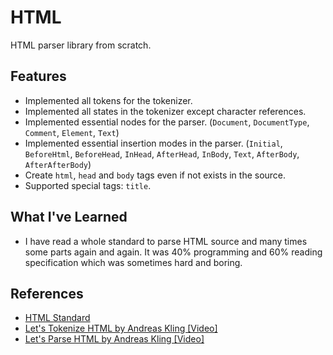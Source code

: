 # HTML
HTML parser library from scratch.

## Features
* Implemented all tokens for the tokenizer.
* Implemented all states in the tokenizer except character references.
* Implemented essential nodes for the parser. (`Document`, `DocumentType`, `Comment`, `Element`, `Text`)
* Implemented essential insertion modes in the parser. (`Initial`, `BeforeHtml`, `BeforeHead`, `InHead`, `AfterHead`, `InBody`, `Text`, `AfterBody`, `AfterAfterBody`)
* Create `html`, `head` and `body` tags even if not exists in the source.
* Supported special tags: `title`.

## What I've Learned
* I have read a whole standard to parse HTML source and many times some parts again and again. It was 40% programming and 60% reading specification which was sometimes hard and boring.

## References
* [HTML Standard](https://html.spec.whatwg.org/multipage/)
* [Let's Tokenize HTML by Andreas Kling [Video]](https://youtu.be/7ZdKlyXV2vw?si=J-hktFU9SypmTAT3)
* [Let's Parse HTML by Andreas Kling [Video]](https://youtu.be/16DEBJ1TI3Q?si=cVwmrjU49tSO8DEg)
